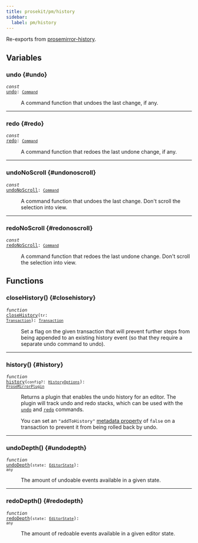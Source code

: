 ```yaml
---
title: prosekit/pm/history
sidebar:
  label: pm/history
---
```


Re-exports from [prosemirror-history](https://github.com/ProseMirror/prosemirror-history).

## Variables

### undo {#undo}

<dl>

<dt>

<code data-typedoc-code><i>const</i> <a id="undo" href="#undo">undo</a>: [`Command`](state.md#command)</code>

</dt>

<dd>

A command function that undoes the last change, if any.

</dd>

</dl>

***

### redo {#redo}

<dl>

<dt>

<code data-typedoc-code><i>const</i> <a id="redo" href="#redo">redo</a>: [`Command`](state.md#command)</code>

</dt>

<dd>

A command function that redoes the last undone change, if any.

</dd>

</dl>

***

### undoNoScroll {#undonoscroll}

<dl>

<dt>

<code data-typedoc-code><i>const</i> <a id="undonoscroll" href="#undonoscroll">undoNoScroll</a>: [`Command`](state.md#command)</code>

</dt>

<dd>

A command function that undoes the last change. Don't scroll the
selection into view.

</dd>

</dl>

***

### redoNoScroll {#redonoscroll}

<dl>

<dt>

<code data-typedoc-code><i>const</i> <a id="redonoscroll" href="#redonoscroll">redoNoScroll</a>: [`Command`](state.md#command)</code>

</dt>

<dd>

A command function that redoes the last undone change. Don't
scroll the selection into view.

</dd>

</dl>

## Functions

### closeHistory() {#closehistory}

<dl>

<dt>

<code data-typedoc-code><i>function</i> <i></i> <a id="closehistory" href="#closehistory">closeHistory</a>(`tr`: [`Transaction`](state.md#transaction)): [`Transaction`](state.md#transaction)</code>

</dt>

<dd>

Set a flag on the given transaction that will prevent further steps
from being appended to an existing history event (so that they
require a separate undo command to undo).

</dd>

</dl>

***

### history() {#history}

<dl>

<dt>

<code data-typedoc-code><i>function</i> <i></i> <a id="history" href="#history">history</a>(`config?`: [`HistoryOptions`](https://prosemirror.net/docs/ref/#history.HistoryOptions)): [`ProseMirrorPlugin`](state.md#prosemirrorplugin)</code>

</dt>

<dd>

Returns a plugin that enables the undo history for an editor. The
plugin will track undo and redo stacks, which can be used with the
[`undo`](https://prosemirror.net/docs/ref/#history.undo) and [`redo`](https://prosemirror.net/docs/ref/#history.redo) commands.

You can set an `"addToHistory"` [metadata
property](https://prosemirror.net/docs/ref/#state.Transaction.setMeta) of `false` on a transaction
to prevent it from being rolled back by undo.

</dd>

</dl>

***

### undoDepth() {#undodepth}

<dl>

<dt>

<code data-typedoc-code><i>function</i> <i></i> <a id="undodepth" href="#undodepth">undoDepth</a>(`state`: [`EditorState`](state.md#editorstate)): `any`</code>

</dt>

<dd>

The amount of undoable events available in a given state.

</dd>

</dl>

***

### redoDepth() {#redodepth}

<dl>

<dt>

<code data-typedoc-code><i>function</i> <i></i> <a id="redodepth" href="#redodepth">redoDepth</a>(`state`: [`EditorState`](state.md#editorstate)): `any`</code>

</dt>

<dd>

The amount of redoable events available in a given editor state.

</dd>

</dl>

